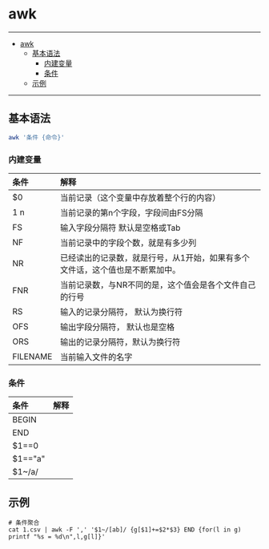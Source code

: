 # awk

------

- [awk](#awk)
  - [基本语法](#基本语法)
    - [内建变量](#内建变量)
    - [条件](#条件)
  - [示例](#示例)

------

## 基本语法

``` sh
awk '条件 {命令}'
```

### 内建变量

| 条件     | 解释                                                                          |
| :------- | :---------------------------------------------------------------------------- |
| $0       | 当前记录（这个变量中存放着整个行的内容）                                      |
| $1 ~$n   | 当前记录的第n个字段，字段间由FS分隔                                           |
| FS       | 输入字段分隔符 默认是空格或Tab                                                |
| NF       | 当前记录中的字段个数，就是有多少列                                            |
| NR       | 已经读出的记录数，就是行号，从1开始，如果有多个文件话，这个值也是不断累加中。 |
| FNR      | 当前记录数，与NR不同的是，这个值会是各个文件自己的行号                        |
| RS       | 输入的记录分隔符， 默认为换行符                                               |
| OFS      | 输出字段分隔符， 默认也是空格                                                 |
| ORS      | 输出的记录分隔符，默认为换行符                                                |
| FILENAME | 当前输入文件的名字                                                            |


### 条件

| 条件    | 解释 |
| :------ | :--- |
| BEGIN   |      |
| END     |      |
| $1==0   |      |
| $1=="a" |      |
| $1~/a/  |      |


## 示例

``` ssh
# 条件聚合
cat 1.csv | awk -F ',' '$1~/[ab]/ {g[$1]+=$2*$3} END {for(l in g) printf "%s = %d\n",l,g[l]}'
```
